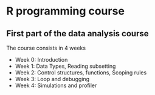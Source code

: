 # R programming course
## First part of the data analysis course
The course consists in 4 weeks

* Week 0: Introduction
* Week 1: Data Types, Reading subsetting
* Week 2: Control structures, functions, Scoping rules
* Week 3: Loop and debugging
* Week 4: Simulations and profiler
